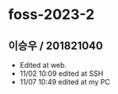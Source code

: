 # foss-2023-2

## 이승우 / 201821040

- Edited at web.
- 11/02 10:09 edited at SSH
- 11/07 10:49 edited at my PC
